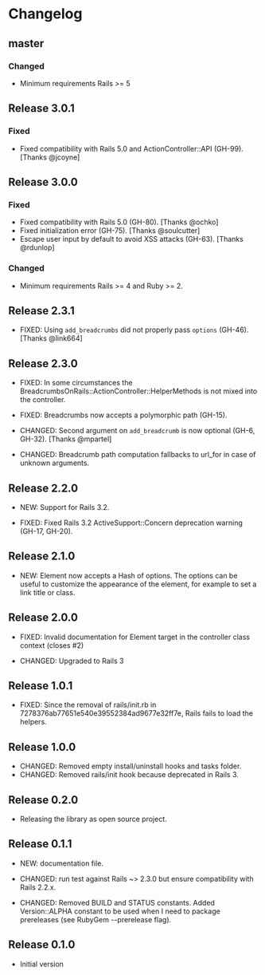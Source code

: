 # Changelog


## master

### Changed

- Minimum requirements Rails >= 5


## Release 3.0.1

### Fixed

- Fixed compatibility with Rails 5.0 and ActionController::API (GH-99). [Thanks @jcoyne]


## Release 3.0.0

### Fixed

- Fixed compatibility with Rails 5.0 (GH-80). [Thanks @ochko]
- Fixed initialization error (GH-75). [Thanks @soulcutter]
- Escape user input by default to avoid XSS attacks (GH-63). [Thanks @rdunlop]

### Changed

- Minimum requirements Rails >= 4 and Ruby >= 2.


## Release 2.3.1

- FIXED: Using `add_breadcrumbs` did not properly pass `options` (GH-46). [Thanks @link664]


## Release 2.3.0

- FIXED: In some circumstances the BreadcrumbsOnRails::ActionController::HelperMethods is not mixed into the controller.
- FIXED: Breadcrumbs now accepts a polymorphic path (GH-15).

- CHANGED: Second argument on `add_breadcrumb` is now optional (GH-6, GH-32). [Thanks @mpartel]
- CHANGED: Breadcrumb path computation fallbacks to url_for in case of unknown arguments.


## Release 2.2.0

- NEW: Support for Rails 3.2.

- FIXED: Fixed Rails 3.2 ActiveSupport::Concern deprecation warning (GH-17, GH-20).


## Release 2.1.0

- NEW: Element now accepts a Hash of options. The options can be useful to customize the appearance of the element, for example to set a link title or class.


## Release 2.0.0

- FIXED: Invalid documentation for Element target in the controller class context (closes #2)

- CHANGED: Upgraded to Rails 3


## Release 1.0.1

- FIXED: Since the removal of rails/init.rb in 7278376ab77651e540e39552384ad9677e32ff7e, Rails fails to load the helpers.


## Release 1.0.0

- CHANGED: Removed empty install/uninstall hooks and tasks folder.
- CHANGED: Removed rails/init hook because deprecated in Rails 3.


## Release 0.2.0

- Releasing the library as open source project.


## Release 0.1.1


- NEW: documentation file.

- CHANGED: run test against Rails ~> 2.3.0 but ensure compatibility with Rails 2.2.x.
- CHANGED: Removed BUILD and STATUS constants. Added Version::ALPHA constant to be used when I need to package prereleases (see RubyGem --prerelease flag).


## Release 0.1.0

- Initial version
